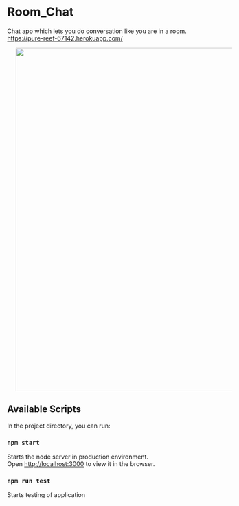 # Room_Chat
Chat app which lets you do conversation like you are in a room.
https://pure-reef-67142.herokuapp.com/

<p align="center">
  <img src="https://github.com/AwesomeChap/supermarket/blob/master/public/img/chat.PNG" width="800" hspace="20">
</p>

## Available Scripts

In the project directory, you can run:

### `npm start`

Starts the node server in production environment.<br>
Open [http://localhost:3000](http://localhost:3000) to view it in the browser.

### `npm run test`

Starts testing of application